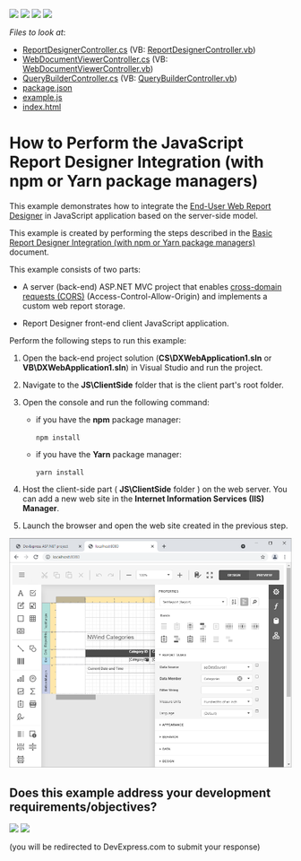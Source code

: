 <!-- default badges list -->
![](https://img.shields.io/endpoint?url=https://codecentral.devexpress.com/api/v1/VersionRange/229977479/21.1.7%2B)
[![](https://img.shields.io/badge/Open_in_DevExpress_Support_Center-FF7200?style=flat-square&logo=DevExpress&logoColor=white)](https://supportcenter.devexpress.com/ticket/details/T848275)
[![](https://img.shields.io/badge/📖_How_to_use_DevExpress_Examples-e9f6fc?style=flat-square)](https://docs.devexpress.com/GeneralInformation/403183)
[![](https://img.shields.io/badge/💬_Leave_Feedback-feecdd?style=flat-square)](#does-this-example-address-your-development-requirementsobjectives)
<!-- default badges end -->
<!-- default file list -->
*Files to look at*:
* [ReportDesignerController.cs](./CS/DXWebApplication1/Controllers/ReportDesignerController.cs) (VB: [ReportDesignerController.vb](./VB/DXWebApplication1/Controllers/ReportDesignerController.vb))
* [WebDocumentViewerController.cs](./CS/DXWebApplication1/Controllers/WebDocumentViewerController.cs) (VB: [WebDocumentViewerController.vb](./VB/DXWebApplication1/Controllers/WebDocumentViewerController.vb))
* [QueryBuilderController.cs](./CS/DXWebApplication1/Controllers/QueryBuilderController.cs) (VB: [QueryBuilderController.vb](./VB/DXWebApplication1/Controllers/QueryBuilderController.vb))
* [package.json](./JS/ClientSide/package.json)
* [example.js](./JS/ClientSide/example.js)
* [index.html](./JS/ClientSide/index.html)
<!-- default file list end -->

# How to Perform the JavaScript Report Designer Integration (with npm or Yarn package managers)

This example demonstrates how to integrate the [End-User Web Report Designer](https://docs.devexpress.com/XtraReports/17103) in JavaScript application based on the server-side model.

This example is created by performing the steps described in the [Basic Report Designer Integration (with npm or Yarn package managers)](https://docs.devexpress.com/XtraReports/401256) document.

This example consists of two parts: 

- A server (back-end) ASP.NET MVC project that enables [cross-domain requests (CORS)](https://developer.mozilla.org/en-US/docs/Web/HTTP/CORS) (Access-Control-Allow-Origin) and implements a custom web report storage.

- Report Designer front-end client JavaScript application.

Perform the following steps to run this example:

1. Open the back-end project solution (**CS\DXWebApplication1.sln** or **VB\DXWebApplication1.sln**) in Visual Studio and run the project.
2. Navigate to the **JS\ClientSide** folder that is the client part's root folder.
3. Open the console and run the following command:
    - if you have the **npm** package manager:

        ```npm install```
    - if you have the **Yarn** package manager:
        
        ```yarn install```    

4. Host the client-side part ( **JS\ClientSide** folder ) on the web server. You can add a new web site in the **Internet Information Services (IIS) Manager**.
5. Launch the browser and open the web site created in the previous step.

![](images/screenshot.png)
<!-- feedback -->
## Does this example address your development requirements/objectives?

[<img src="https://www.devexpress.com/support/examples/i/yes-button.svg"/>](https://www.devexpress.com/support/examples/survey.xml?utm_source=github&utm_campaign=reporting-basic-designer-javascript-integration&~~~was_helpful=yes) [<img src="https://www.devexpress.com/support/examples/i/no-button.svg"/>](https://www.devexpress.com/support/examples/survey.xml?utm_source=github&utm_campaign=reporting-basic-designer-javascript-integration&~~~was_helpful=no)

(you will be redirected to DevExpress.com to submit your response)
<!-- feedback end -->
